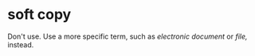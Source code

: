 # soft copy

Don't use. Use a more specific term, such as *electronic document* or *file,* instead.
